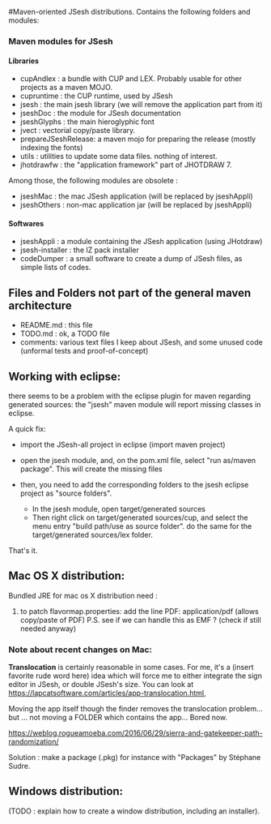 #Maven-oriented JSesh distributions. 
Contains the following folders and modules:


### Maven modules for JSesh

#### Libraries
* cupAndlex : a bundle with CUP and LEX. Probably usable for other projects as a maven MOJO.
* cupruntime : the CUP runtime, used by JSesh
* jsesh : the main jsesh library (we will remove the application part from it)
* jseshDoc : the module for JSesh documentation
* jseshGlyphs : the main hieroglyphic font
* jvect : vectorial copy/paste library.
* prepareJSeshRelease: a maven mojo for preparing the release (mostly indexing the fonts)
* utils : utilities to update some data files. nothing of interest.
* jhotdrawfw : the "application framework" part of JHOTDRAW 7.

Among those, the following modules are obsolete :
* jseshMac : the mac JSesh application (will be replaced by jseshAppli)
* jseshOthers : non-mac application jar (will be replaced by jseshAppli)

#### Softwares

* jseshAppli : a module containing
  the JSesh application (using JHotdraw)
* jsesh-installer : the IZ pack installer
* codeDumper : a small software to create a dump of JSesh files, 
  as simple lists of codes.


## Files and Folders not part of the general maven architecture

* README.md : this file
* TODO.md : ok, a TODO file
* comments: various text files I keep about JSesh, 
    and some unused code (unformal tests and 
    proof-of-concept)

## Working with eclipse:
there seems to be a problem with the eclipse plugin for maven regarding generated sources:
the "jsesh" maven module will report missing classes in eclipse.

A quick fix:

* import the JSesh-all project in eclipse (import maven project)
* open the jsesh module, and, on the pom.xml file, select "run as/maven package".
    This will create the missing files
* then, you need to add the corresponding folders to the jsesh eclipse project as "source folders".

    * In the jsesh module, open target/generated sources
	* Then right click on target/generated sources/cup, and select the menu entry "build path/use as source folder".
		do the same for the target/generated sources/lex folder.
		
That's it.

## Mac OS X distribution:

Bundled JRE for mac os X distribution need :

1) to patch flavormap.properties:
    add the line PDF: application/pdf (allows copy/paste of PDF)
    P.S. see if we can handle this as EMF ? (check if still needed anyway)

### Note about recent changes on Mac:

**Translocation** is certainly reasonable in some cases. For me, it's 
a (insert favorite rude word here)
idea which will force me to either
 integrate the sign editor in JSesh,
or double JSesh's size.
You can look at https://lapcatsoftware.com/articles/app-translocation.html,

Moving the app itself though the finder removes the translocation problem...
but ... not moving a FOLDER which contains the app... Bored now.

https://weblog.rogueamoeba.com/2016/06/29/sierra-and-gatekeeper-path-randomization/

Solution : make a package (.pkg) for instance with "Packages" by Stéphane Sudre.

## Windows distribution:
(TODO : explain how to create a window distribution,
 including an installer).